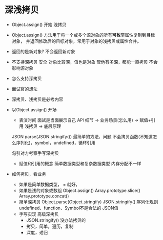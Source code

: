 # 深浅拷贝

- Object.assign() 开始
  浅拷贝

- Object.assign() 方法用于将一个或多个源对象的所有**可枚举**属性复制到目标对象，
并返回修改后的目标对象，常用于对象的浅拷贝或属性合并。

- 返回的是新对象?
  不会返回新对象
- 不支持深拷贝
  安全 对象比较深，值也是对象 管他有多深，都能一直拷贝 不会影响源对象
- 怎么支持深拷贝

- 面试官的想法
- 深拷贝、浅拷贝是必考内容
- 以Object.assign() 开场
  - 表演时间 面试是当面展示自己
  API 细节 -> 业务场景(怎么用) -> 赋值+引用 浅拷贝 -> 底层原理

  JSON.parse(JSON.stringify()) 最简单的方法，问题
  不会拷贝函数(不知道怎么序列化)，symbol，undefined，循环引用

  勾引对方考察手写深拷贝
  - 赋值和引用的概念
  简单数据类型和复杂数据类型 内存分配不一样

- 如何拷贝，看业务
  - 如果是简单数据类型， = 就好，
  - 如果是浅的对象或数组
    Object.assign()
    Array.prototype.slice()
    Array.prototype.concat()
  - 简单深拷贝 Object.parse(Object.stringify)
    JSON.stringify() 序列化规则
    undefined、function、Symbol不是合法的 JSON值
  - 手写实现  高级深拷贝
    - JSON.stringify() 没办法拷贝的
    - 拷贝，简单，遍历，复制
    - 深度，递归
